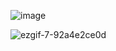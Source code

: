 ![image](https://github.com/user-attachments/assets/decb6e88-568b-4f22-96a5-0d651d6325ad)

![ezgif-7-92a4e2ce0d](https://github.com/user-attachments/assets/06f89e65-ccef-41a4-963b-854c7fd00388)
